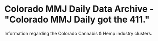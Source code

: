 # Colorado MMJ Daily Data Archive - "Colorado MMJ Daily got the 411."
Information regarding the Colorado Cannabis & Hemp industry clusters.

